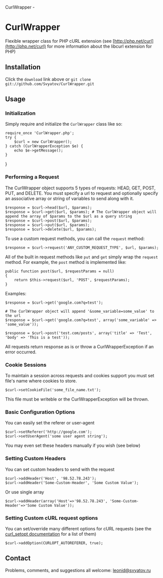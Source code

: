 CurlWrapper -

# CurlWrapper

Flexible wrapper class for PHP cURL extension (see [http://php.net/curl](http://php.net/curl) for more information about the libcurl extension for PHP)


## Installation

Click the `download` link above or `git clone git://github.com/Svyatov/CurlWrapper.git`


## Usage

### Initialization

Simply require and initialize the `CurlWrapper` class like so:

	require_once 'CurlWrapper.php';
	try {
	    $curl = new CurlWrapper();
	} catch (CurlWrapperException $e) {
	    echo $e->getMessage();
	}
}


### Performing a Request

The CurlWrapper object supports 5 types of requests: HEAD, GET, POST, PUT, and DELETE. You must specify a url to request and optionally specify an associative array or string of variables to send along with it.

	$response = $curl->head($url, $params);
	$response = $curl->get($url, $params); # The CurlWrapper object will append the array of $params to the $url as a query string
	$response = $curl->post($url, $params);
	$response = $curl->put($url, $params);
	$response = $curl->delete($url, $params);

To use a custom request methods, you can call the `request` method:

	$response = $curl->request('ANY_CUSTOM_REQUEST_TYPE', $url, $params);

All of the built in request methods like `put` and `get` simply wrap the `request` method. For example, the `post` method is implemented like:

    public function post($url, $requestParams = null)
    {
        return $this->request($url, 'POST', $requestParams);
    }

Examples:

	$response = $curl->get('google.com?q=test');

	# The CurlWrapper object will append '&some_variable=some_value' to the url
	$response = $curl->get('google.com?q=test', array('some_variable' => 'some_value'));

	$response = $curl->post('test.com/posts', array('title' => 'Test', 'body' => 'This is a test'));

All requests return response as is or throw a CurlWrapperException if an error occurred.


### Cookie Sessions

To maintain a session across requests and cookies support you must set file's name where cookies to store.

	$curl->setCookieFile('some_file_name.txt');

This file must be writeble or the CurlWrapperException will be thrown.


### Basic Configuration Options

You can easily set the referer or user-agent

	$curl->setReferer('http://google.com');
	$curl->setUserAgent('some user agent string');

You may even set these headers manually if you wish (see below)


### Setting Custom Headers

You can set custom headers to send with the request

	$curl->addHeader('Host', '98.52.78.243');
	$curl->addHeader('Some-Custom-Header', 'Some Custom Value');

Or use single array

    $curl->addHeader(array('Host'=>'98.52.78.243', 'Some-Custom-Header'=>'Some Custom Value'));


### Setting Custom cURL request options

You can set/override many different options for cURL requests (see the [curl_setopt documentation](http://php.net/curl_setopt) for a list of them)

	$curl->addOption(CURLOPT_AUTOREFERER, true);


## Contact

Problems, comments, and suggestions all welcome: [leonid@svyatov.ru](mailto:leonid@svyatov.ru)
